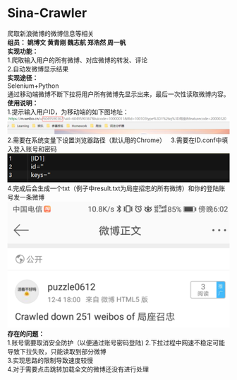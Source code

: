 # Sina-Crawler
爬取新浪微博的微博信息等相关  
**组员： 姚博文 黄青刚 魏志航 郑浩然 周一帆**   
**实现功能：**  
1.爬取输入用户的所有微博、对应微博的转发、评论  
2.自动发微博显示结果  
**实现途径：**      
Selenium+Python  
通过移动端微博不断下拉将用户所有微博先显示出来，最后一次性读取微博内容。  
**使用说明：**    
1.提示输入用户ID，为移动端的如下图地址：  
![](/GetID.png)  
2.需要在系统变量下设置浏览器路径（默认用的Chrome）   
3.需要在ID.conf中填入登入账号和密码  
![](/IDConfig.png)  
4.完成后会生成一个txt（例子中result.txt为局座招忠的所有微博）和你的登陆账号发一条微博  
![](/WeiboSent.png) 
**存在的问题：**    
1.账号需要取消安全防护（以便通过账号密码登陆)
2.下拉过程中网速不稳定可能导致下拉失败，只能读取到部分微博  
3.实现思路的限制导致速度较慢  
4.对于需要点击跳转加载全文的微博还没有进行处理

